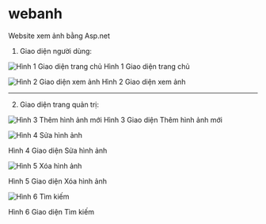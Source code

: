 # webanh

Website xem ảnh bằng Asp.net
1.  Giao diện người dùng:

![Hình 1 Giao diện trang chủ](https://imgur.com/igQXjVF.png)
Hình 1 Giao diện trang chủ

![Hình 2 Giao diện xem ảnh](https://imgur.com/yYpJ2Dg.png)
Hình 2 Giao diện xem ảnh
* * *
2.  Giao diện trang quản trị:

![Hình 3 Thêm hình ảnh mới](https://imgur.com/oPr9AaY.png)
Hình 3 Giao diện Thêm hình ảnh mới

![Hình 4 Sửa hình ảnh](https://imgur.com/zL2iVs8.png)

Hình 4 Giao diện Sửa hình ảnh

![Hình 5 Xóa hình ảnh](https://imgur.com/WCMUOlH.png)

Hình 5 Giao diện Xóa hình ảnh

![Hình 6 Tìm kiếm](https://imgur.com/SV3sv6W.png)

Hình 6 Giao diện Tìm kiếm

